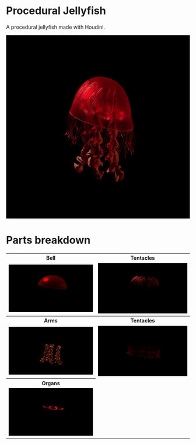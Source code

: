# Procedural Jellyfish

A procedural jellyfish made with Houdini.

<img height="500" alt="Jellyfish Parts" src="/assets/jellyfish.gif">

# Parts breakdown 


<table>
  <!-- row 1: labels -->
  <tr>
    <th>Bell</th>
    <th>Tentacles</th>
  </tr>
  <!-- row 2: images -->
  <tr>
    <td><img src="/assets/bell.png" alt="Jellyfish bell" width="100%"></td>
    <td><img src="/assets/veins.png" alt="Jellyfish tentacles" width="100%"></td>
  </tr>

  <!-- row 3: labels -->
  <tr>
    <th>Arms</th>
    <th>Tentacles</th>
  </tr>
  <!-- row 4: images -->
  <tr>
    <td><img src="/assets/arms.png" alt="Jellyfish arms" width="100%"></td>
    <td><img src="/assets/tentacles.png" alt="Jellyfish tentacles (alt)" width="100%"></td>
  </tr>

  <tr>
    <th>Organs</th>
  </tr>

  <tr>
    <td><img src="/assets/organs.png" alt="Jellyfish organs" width="100%"></td>
  </tr>
</table>
